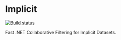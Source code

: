 Implicit
========

[![Build status](https://ci.appveyor.com/api/projects/status/1214xw9xk8ts0j9e?svg=true)](https://ci.appveyor.com/project/MaciejOlesiski/implicit)

Fast .NET Collaborative Filtering for Implicit Datasets.
